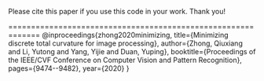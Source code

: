  Please cite this paper if you use this code in your work. Thank you!

=============================================================
@inproceedings{zhong2020minimizing,
  title={Minimizing discrete total curvature for image processing},
  author={Zhong, Qiuxiang and Li, Yutong and Yang, Yijie and Duan, Yuping},
  booktitle={Proceedings of the IEEE/CVF Conference on Computer Vision and Pattern Recognition},
  pages={9474--9482},
  year={2020}
}
